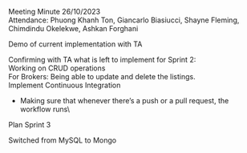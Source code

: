 Meeting Minute 26/10/2023 \
Attendance: Phuong Khanh Ton, Giancarlo Biasiucci, Shayne Fleming, Chimdindu Okelekwe, Ashkan Forghani

Demo of current implementation with TA

Confirming with TA what is left to implement for Sprint 2: \
Working on CRUD operations\
For Brokers: Being able to update and delete the listings. \
Implement Continuous Integration
- Making sure that whenever there’s a push or a pull request, the workflow runs\

Plan Sprint 3

Switched from MySQL to Mongo
